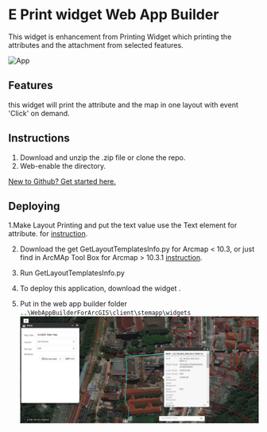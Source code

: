 # E Print widget Web App Builder
This widget is enhancement from Printing Widget which printing the attributes and the attachment from selected features. 



![App](https://raw.github.com/Esri/map-gallery-template-js/master/Resources/item.png)

## Features
this widget will print the attribute and the map in one layout with event 'Click' on demand.

## Instructions

1. Download and unzip the .zip file or clone the repo.
2. Web-enable the directory.

[New to Github? Get started here.](https://github.com/)

## Deploying
1.Make Layout Printing and put the text value use the Text element for attribute. for [instruction](http://desktop.arcgis.com/en/arcmap/latest/extensions/production-mapping/adding-a-text-element.htm).

2. Download the get GetLayoutTemplatesInfo.py for Arcmap < 10.3, or just find in ArcMAp Tool Box for Arcmap > 10.3.1 [instruction](https://github.com/arcpy/sample-gp-tools/tree/master/GetLayoutTemplatesInfo).

3. Run GetLayoutTemplatesInfo.py


5. To deploy this application, download the widget .

6. Put in the web app builder folder `..\WebAppBuilderForArcGIS\client\stemapp\widgets`
![App](https://github.com/anggaGPS/Printing-Tools-Plus-WAB/blob/master/print1.JPG?raw=true)


